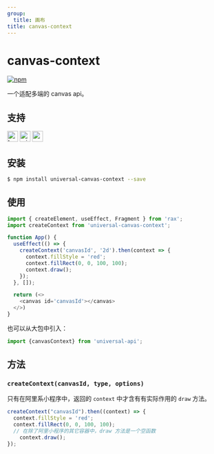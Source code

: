 ```yaml
---
group:
  title: 画布
title: canvas-context
---
```


# canvas-context 
[![npm](https://img.shields.io/npm/v/universal-canvas-context.svg)](https://www.npmjs.com/package/universal-canvas-context)

一个适配多端的 canvas api。

## 支持

<img alt="browser" src="https://gw.alicdn.com/tfs/TB1uYFobGSs3KVjSZPiXXcsiVXa-200-200.svg" width="25px" height="25px" /> <img alt="miniApp" src="https://gw.alicdn.com/tfs/TB1bBpmbRCw3KVjSZFuXXcAOpXa-200-200.svg" width="25px" height="25px" /> <img alt="wechatMiniprogram" src="https://img.alicdn.com/tfs/TB1slcYdxv1gK0jSZFFXXb0sXXa-200-200.svg" width="25px" height="25px">

## 安装

```bash
$ npm install universal-canvas-context --save
```

## 使用

```js
import { createElement, useEffect, Fragment } from 'rax';
import createContext from 'universal-canvas-context';

function App() {
  useEffect(() => {
    createContext('canvasId', '2d').then(context => {
      context.fillStyle = 'red';
      context.fillRect(0, 0, 100, 100);
      context.draw();
    });
  }, []);

  return (<>
    <canvas id='canvasId'></canvas>
  </>)
}
```
也可以从大包中引入：

```js
import {canvasContext} from 'universal-api';
```

## 方法

### `createContext(canvasId, type, options)`

只有在阿里系小程序中，返回的 `context` 中才含有有实际作用的 `draw` 方法。

```js
createContext("canvasId").then((context) => {
  context.fillStyle = 'red';
  context.fillRect(0, 0, 100, 100);
  // 在除了阿里小程序的其它容器中，draw 方法是一个空函数
	context.draw();
});
```
